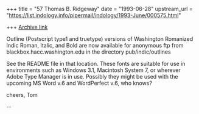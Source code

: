 +++
title = "57 Thomas B. Ridgeway"
date = "1993-06-28"
upstream_url = "https://list.indology.info/pipermail/indology/1993-June/000575.html"

+++
[Archive link](https://list.indology.info/pipermail/indology/1993-June/000575.html)

Outline (Postscript type1 and truetype) versions of Washington
Romanized Indic Roman, Italic, and Bold are now available for 
anonymous ftp from blackbox.hacc.washington.edu in the directory
pub/indic/outlines

See the README file in that location.  These fonts are suitable for
use in environments such as Windows 3.1, Macintosh System 7, or wherever
Adobe Type Manager is in use.  Possibly they might be used with the upcoming
MS Word v.6 and WordPerfect v.6, who knows? 

cheers,
Tom

-- 





